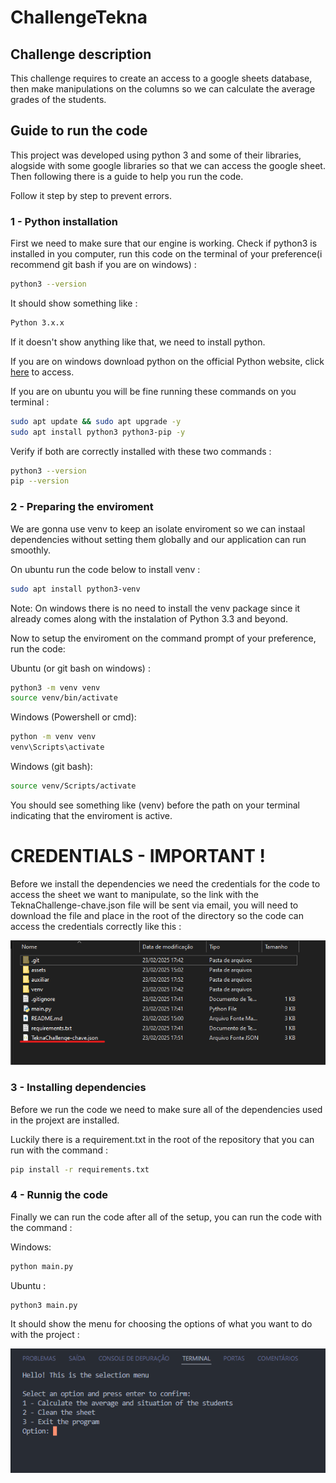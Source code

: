 # ChallengeTekna

## Challenge description

This challenge requires to create an access to a google sheets database, then make manipulations on the columns so we can calculate the average grades of the students.

## Guide to run the code 

This project was developed using python 3 and some of their libraries, alogside with some google libraries so that we can access the google sheet.
Then following there is a guide to help you run the code.

Follow it step by step to prevent errors.

### 1 - Python installation

First we need to make sure that our engine is working. Check if python3 is installed in you computer, run this code on the terminal of your preference(i recommend git bash if you are on windows) :

``` bash
python3 --version
```

It should show something like :

```bash
Python 3.x.x
```

If it doesn't show anything like that, we need to install python. 

If you are on windows download python on the official Python website, click [here](https://www.python.org/downloads/) to access.

If you are on ubuntu you will be fine running these commands on you terminal :

```bash
sudo apt update && sudo apt upgrade -y
sudo apt install python3 python3-pip -y
```

Verify if both are correctly installed with these two commands :

```bash
python3 --version
pip --version
```

### 2 - Preparing the enviroment

We are gonna use venv to keep an isolate enviroment so we can instaal dependencies without setting them globally and our application can run smoothly.

On ubuntu run the code below to install venv :

```bash
sudo apt install python3-venv
```

Note: On windows there is no need to install the venv package since it already comes along with the instalation of Python 3.3 and beyond.

Now to setup the enviroment on the command prompt of your preference, run the code:

Ubuntu (or git bash on windows) :
```bash
python3 -m venv venv
source venv/bin/activate
```

Windows (Powershell or cmd):
```bash
python -m venv venv
venv\Scripts\activate
```

Windows (git bash):
```bash
source venv/Scripts/activate
```

You should see something like (venv) before the path on your terminal indicating that the enviroment is active.

# CREDENTIALS - IMPORTANT !

Before we install the dependencies we need the credentials for the code to access the sheet we want to manipulate, so the link with the TeknaChallenge-chave.json file will be sent via email, you will need to download the file and place in the root of the directory so the code can access the credentials correctly like this : 

![](./assets/readme_imgs/root_directory_with_key.png)

### 3 - Installing dependencies

Before we run the code we need to make sure all of the dependencies used in the projext are installed.

Luckily there is a requirement.txt in the root of the repository that you can run with the command :

```bash
pip install -r requirements.txt
```

### 4 - Runnig the code

Finally we can run the code after all of the setup, you can run the code with the command :

Windows:
```bash
python main.py
```

Ubuntu :
```bash
python3 main.py
```

It should show the menu for choosing the options of what you want to do with the project :  

![](./assets/readme_imgs/options_menu.png)
